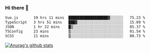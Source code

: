 ### Hi there 👋



<!--
**webB1an/webB1an** is a ✨ _special_ ✨ repository because its `README.md` (this file) appears on your GitHub profile.

Here are some ideas to get you started:

- 🔭 I’m currently working on ...
- 🌱 I’m currently learning ...
- 👯 I’m looking to collaborate on ...
- 🤔 I’m looking for help with ...
- 💬 Ask me about ...
- 📫 How to reach me: ...
- 😄 Pronouns: ...
- ⚡ Fun fact: ...
-->

<!--START_SECTION:waka-->

```txt
Vue.js       19 hrs 11 mins  ██████████████████▓░░░░░░   75.23 %
TypeScript   3 hrs 51 mins   ███▓░░░░░░░░░░░░░░░░░░░░░   15.09 %
JSON         1 hr 22 mins    █▒░░░░░░░░░░░░░░░░░░░░░░░   05.37 %
TSConfig     23 mins         ▒░░░░░░░░░░░░░░░░░░░░░░░░   01.54 %
SCSS         11 mins         ▒░░░░░░░░░░░░░░░░░░░░░░░░   00.73 %
```

<!--END_SECTION:waka-->


[![Anurag's github stats](https://github-readme-stats.vercel.app/api?username=webB1an&show_icons=true&theme=radical)](https://github.com/anuraghazra/github-readme-stats)

